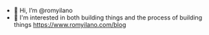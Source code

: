 - 👋 Hi, I’m @romyilano
- 👀 I'm interested in both building things and the process of building things https://www.romyilano.com/blog

<!---
romyilano/romyilano is a ✨ special ✨ repository because its `README.md` (this file) appears on your GitHub profile.
You can click the Preview link to take a look at your changes.
--->
